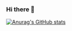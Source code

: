 
### Hi there 👋

[![Anurag's GitHub stats](https://github-readme-stats.vercel.app/api?username=imAlessas)](https://github.com/anuraghazra/github-readme-stats)

<!--
**imAlessas/imAlessas** is a ✨ _special_ ✨ repository because its `README.md` (this file) appears on your GitHub profile.

Here are some ideas to get you started:

- 🔭 I’m currently working on ...
- 🌱 I’m currently learning ...
- 👯 I’m looking to collaborate on ...
- 🤔 I’m looking for help with ...
- 💬 Ask me about ...
- 📫 How to reach me: ...
- 😄 Pronouns: ...
- ⚡ Fun fact: ...
-->

